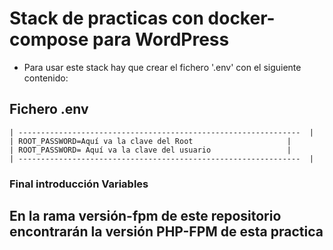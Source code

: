 # Stack de practicas con docker-compose para WordPress

- Para usar este stack hay que crear el fichero '.env' con el siguiente contenido:


## Fichero .env

    | ---------------------------------------------------------------  |
    | ROOT_PASSWORD=Aquí va la clave del Root                     |
    | ROOT_PASSWORD= Aquí va la clave del usuario                 |
    | ---------------------------------------------------------------  |

### Final introducción Variables
## En la rama versión-fpm de este repositorio encontrarán la versión PHP-FPM  de esta practica
